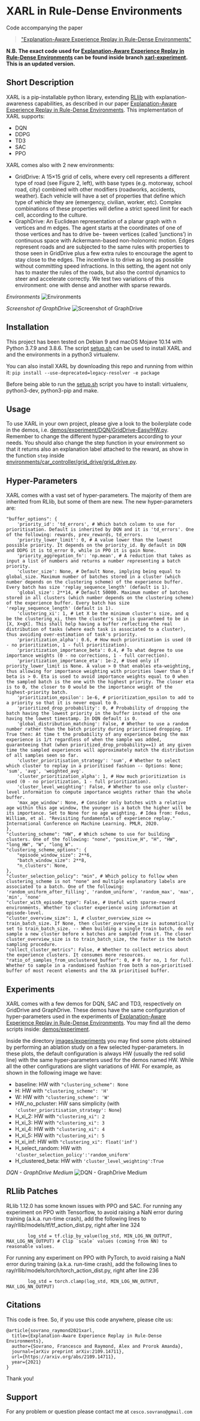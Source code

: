 # XARL in Rule-Dense Environments
Code accompanying the paper
> ["Explanation-Aware Experience Replay in Rule-Dense Environments"](https://arxiv.org/abs/2109.14711)

**N.B. The exact code used for [Explanation-Aware Experience Replay in Rule-Dense Environments](https://arxiv.org/abs/2109.14711) can be found inside branch [xarl-experiment](https://github.com/Francesco-Sovrano/XARL/tree/xarl-experiment). This is an updated version.**

## Short Description
XARL is a pip-installable python library, extending [RLlib](https://www.ray.io/rllib) with explanation-awareness capabilities, as described in our paper [Explanation-Aware Experience Replay in Rule-Dense Environments](https://arxiv.org/abs/2109.14711).
This implementation of XARL supports:
- DQN
- DDPG
- TD3
- SAC
- PPO

XARL comes also with 2 new environments:
- GridDrive: A 15×15 grid of cells, where every cell represents a different type of road (see Figure 2, left), with base types (e.g. motorway, school road, city) combined with other modifiers (roadworks, accidents, weather). Each vehicle will have a set of properties that define which type of vehicle they are (emergency, civilian, worker, etc). Complex combinations of these properties will define a strict speed limit for each cell, according to the culture. 
- GraphDrive: An Euclidean representation of a planar graph with n vertices and m edges. The agent starts at the coordinates of one of those vertices and has to drive be- tween vertices (called ‘junctions’) in continuous space with Ackermann-based non-holonomic motion. Edges represent roads and are subjected to the same rules with properties to those seen in GridDrive plus a few extra rules to encourage the agent to stay close to the edges. The incentive is to drive as long as possible without committing speed infractions. In this setting, the agent not only has to master the rules of the roads, but also the control dynamics to steer and accelerate correctly. We test two variations of this environment: one with dense and another with sparse rewards. 

*Environments*
![Environments](images/environments.png)

*Screenshot of GraphDrive*
![Screenshot of GraphDrive](images/graphdrive.png)
  
## Installation
This project has been tested on Debian 9 and macOS Mojave 10.14 with Python 3.7.9 and 3.8.6. 
The script [setup.sh](setup.sh) can be used to install XARL and and the environments in a python3 virtualenv.

You can also install XARL by downloading this repo and running from within it: 
`pip install --use-deprecated=legacy-resolver -e package`

Before being able to run the [setup.sh](setup.sh) script you have to install: virtualenv, python3-dev, python3-pip and make. 

## Usage
To use XARL in your own project, please give a look to the boilerplate code in the demos, i.e. [demos/experiment/DQN/GridDrive-Easy/HW.py](demos/experiment/DQN/GridDrive-Easy/HW.py). Remember to change the different hyper-parameters according to your needs.
You should also change the step function in your environment so that it returns also an explanation label attached to the reward, as show in the function `step` inside [environments/car_controller/grid_drive/grid_drive.py](environments/car_controller/grid_drive/grid_drive.py).

## Hyper-Parameters
XARL comes with a vast set of hyper-parameters. The majority of them are inherited from RLlib, but some of them are new.
The new hyper-parameters are:
```
"buffer_options": {
	'priority_id': 'td_errors', # Which batch column to use for prioritisation. Default is inherited by DQN and it is 'td_errors'. One of the following: rewards, prev_rewards, td_errors.
	'priority_lower_limit': 0, # A value lower than the lowest possible priority. It depends on the priority_id. By default in DQN and DDPG it is td_error 0, while in PPO it is gain None.
	'priority_aggregation_fn': 'np.mean', # A reduction that takes as input a list of numbers and returns a number representing a batch priority.
	'cluster_size': None, # Default None, implying being equal to global_size. Maximum number of batches stored in a cluster (which number depends on the clustering scheme) of the experience buffer. Every batch has size 'replay_sequence_length' (default is 1).
	'global_size': 2**14, # Default 50000. Maximum number of batches stored in all clusters (which number depends on the clustering scheme) of the experience buffer. Every batch has size 'replay_sequence_length' (default is 1).
	'clustering_xi': 1, # Let X be the minimum cluster's size, and q be the clustering_xi, then the cluster's size is guaranteed to be in [X, X+qX]. This shall help having a buffer reflecting the real distribution of tasks (where each task is associated to a cluster), thus avoiding over-estimation of task's priority.
	'prioritization_alpha': 0.6, # How much prioritization is used (0 - no prioritization, 1 - full prioritization).
	'prioritization_importance_beta': 0.4, # To what degree to use importance weights (0 - no corrections, 1 - full correction).
	'prioritization_importance_eta': 1e-2, # Used only if priority_lower_limit is None. A value > 0 that enables eta-weighting, thus allowing for importance weighting with priorities lower than 0 if beta is > 0. Eta is used to avoid importance weights equal to 0 when the sampled batch is the one with the highest priority. The closer eta is to 0, the closer to 0 would be the importance weight of the highest-priority batch.
	'prioritization_epsilon': 1e-6, # prioritization_epsilon to add to a priority so that it is never equal to 0.
	'prioritized_drop_probability': 0, # Probability of dropping the batch having the lowest priority in the buffer instead of the one having the lowest timestamp. In DQN default is 0.
	'global_distribution_matching': False, # Whether to use a random number rather than the batch priority during prioritised dropping. If True then: At time t the probability of any experience being the max experience is 1/t regardless of when the sample was added, guaranteeing that (when prioritized_drop_probability==1) at any given time the sampled experiences will approximately match the distribution of all samples seen so far.
	'cluster_prioritisation_strategy': 'sum', # Whether to select which cluster to replay in a prioritised fashion -- Options: None; 'sum', 'avg', 'weighted_avg'.
	'cluster_prioritization_alpha': 1, # How much prioritization is used (0 - no prioritization, 1 - full prioritization).
	'cluster_level_weighting': False, # Whether to use only cluster-level information to compute importance weights rather than the whole buffer.
	'max_age_window': None, # Consider only batches with a relative age within this age window, the younger is a batch the higher will be its importance. Set to None for no age weighting. # Idea from: Fedus, William, et al. "Revisiting fundamentals of experience replay." International Conference on Machine Learning. PMLR, 2020.
},
"clustering_scheme": "HW", # Which scheme to use for building clusters. One of the following: "none", "positive_H", "H", "HW", "long_HW", "W", "long_W".
"clustering_scheme_options": {
	"episode_window_size": 2**6, 
	"batch_window_size": 2**8, 
	"n_clusters": None,
},
"cluster_selection_policy": "min", # Which policy to follow when clustering_scheme is not "none" and multiple explanatory labels are associated to a batch. One of the following: 'random_uniform_after_filling', 'random_uniform', 'random_max', 'max', 'min', 'none'
"cluster_with_episode_type": False, # Useful with sparse-reward environments. Whether to cluster experience using information at episode-level.
"cluster_overview_size": 1, # cluster_overview_size <= train_batch_size. If None, then cluster_overview_size is automatically set to train_batch_size. -- When building a single train batch, do not sample a new cluster before x batches are sampled from it. The closer cluster_overview_size is to train_batch_size, the faster is the batch sampling procedure.
"collect_cluster_metrics": False, # Whether to collect metrics about the experience clusters. It consumes more resources.
"ratio_of_samples_from_unclustered_buffer": 0, # 0 for no, 1 for full. Whether to sample in a randomised fashion from both a non-prioritised buffer of most recent elements and the XA prioritised buffer.
```

## Experiments
XARL comes with a few demos for DQN, SAC and TD3, respectively on GridDrive and GraphDrive. 
These demos have the same configuration of hyper-parameters used in the experiments of [Explanation-Aware Experience Replay in Rule-Dense Environments](https://arxiv.org/abs/2109.14711). 
You may find all the demo scripts inside: [demos/experiment](demos/experiment).

Inside the directory [images/experiments](images/experiments) you may find some plots obtained by performing an ablation study on a few selected hyper-parameters.
In these plots, the default configuration is always HW (usually the red solid line) with the same hyper-parameters used for the demos named HW. While all the other configurations are slight variations of HW.
For example, as shown in the following image we have:
- baseline: HW with `"clustering_scheme": None`
- H: HW with `"clustering_scheme": 'H'`
- W: HW with `"clustering_scheme": 'W'`
- HW_no_pcluster: HW sans simplicity (with `'cluster_prioritisation_strategy': None`)
- H_xi_2: HW with `"clustering_xi": 2`
- H_xi_3: HW with `"clustering_xi": 3`
- H_xi_4: HW with `"clustering_xi": 4`
- H_xi_5: HW with `"clustering_xi": 5`
- H_xi_inf: HW with `"clustering_xi": float('inf')`
- H_select_random: HW with `'cluster_selection_policy':'random_uniform'`
- H_clustered_beta: HW with `'cluster_level_weighting':True`

*DQN - GraphDrive Medium*
![DQN - GraphDrive Medium](images/experiments/DQN/DQN_medium_graph_drive.png)

## RLlib Patches
RLlib 1.12.0 has some known issues with PPO and SAC.
For running any experiment on PPO with Tensorflow, to avoid raising a NaN error during training (a.k.a. run-time crash), add the following lines to ray/rllib/models/tf/tf_action_dist.py, right after line 324
```
        log_std = tf.clip_by_value(log_std, MIN_LOG_NN_OUTPUT, MAX_LOG_NN_OUTPUT) # Clip `scale` values (coming from NN) to reasonable values.
```
For running any experiment on PPO with PyTorch, to avoid raising a NaN error during training (a.k.a. run-time crash), add the following lines to ray/rllib/models/torch/torch_action_dist.py, right after line 236
```
        log_std = torch.clamp(log_std, MIN_LOG_NN_OUTPUT, MAX_LOG_NN_OUTPUT)
```

## Citations
This code is free. So, if you use this code anywhere, please cite us:
```
@article{sovrano_raymond2021xarl,
  title={Explanation-Aware Experience Replay in Rule-Dense Environments},
  author={Sovrano, Francesco and Raymond, Alex and Prorok Amanda},
  journal={arXiv preprint arXiv:2109.14711},
  url={https://arxiv.org/abs/2109.14711},
  year={2021}
}
```

Thank you!

## Support
For any problem or question please contact me at `cesco.sovrano@gmail.com`
